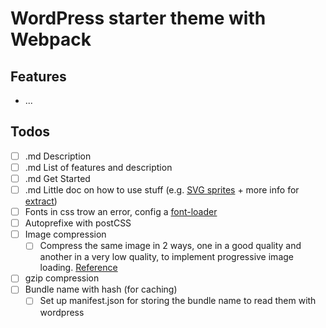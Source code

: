 # WordPress starter theme with Webpack

## Features
* ...

## Todos
- [ ] .md Description
- [ ] .md List of features and description
- [ ] .md Get Started
- [ ] .md Little doc on how to use stuff (e.g. [SVG sprites](https://css-tricks.com/svg-sprites-use-better-icon-fonts/) + more info for [extract](https://www.npmjs.com/package/svg-sprite-loader#extract-configuration))
- [ ] Fonts in css trow an error, config a [font-loader](https://chriscourses.com/blog/loading-fonts-webpack)
- [ ] Autoprefixe with postCSS
- [ ] Image compression
	-	[ ] Compress the same image in 2 ways, one in a good quality and another in a very low quality, to implement progressive image loading. [Reference](https://jmperezperez.com/medium-image-progressive-loading-placeholder/)
- [ ] gzip compression
- [ ] Bundle name with hash (for caching)
	- [ ] Set up manifest.json for storing the bundle name to read them with wordpress

